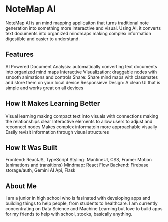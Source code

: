 # NoteMap AI 

NoteMap AI is an mind mapping applicaiton that turns traditional note generation into something more interactive and visual. Using AI, it converts text documents into organized mindmaps making complex information digestible and easier to understand.

## Features 
AI Powered Document Analysis: automatically converting text documents into organized mind maps 
Interactive Visualization: draggable nodes with smooth animations and controls
Share: Share mind maps with classmates and store them on your local device 
Responsieve Design: A clean UI that is simple and works great on all devices 

## How It Makes Learning Better 
Visual learning making compact text into visuals with connections making the relationships clear 
Interactive elements to allow users to adjust and reconnect nodes 
Makes complex informatoin more approachable visually 
Easily revisit information through visual structures 

## How It Was Built
Frontend: ReactJS, TypeScript
Styling: MantineUI, CSS, Framer Motion (animations and transitions) 
Mindmap: React Flow
Backend: Firebase storage/auth, Gemini AI Api, Flask

## About Me
I am a junior in high school who is fasinated with developing apps and building things to help people, from students to healthcare. I am currently concentrating on Data Science and Machine Learning but love to build apps for my friends to help with school, stocks, basically anything. 
